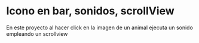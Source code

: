 # Icono en bar, sonidos, scrollView
En este proyecto al hacer click en la imagen de un animal ejecuta un sonido empleando un scrollview
